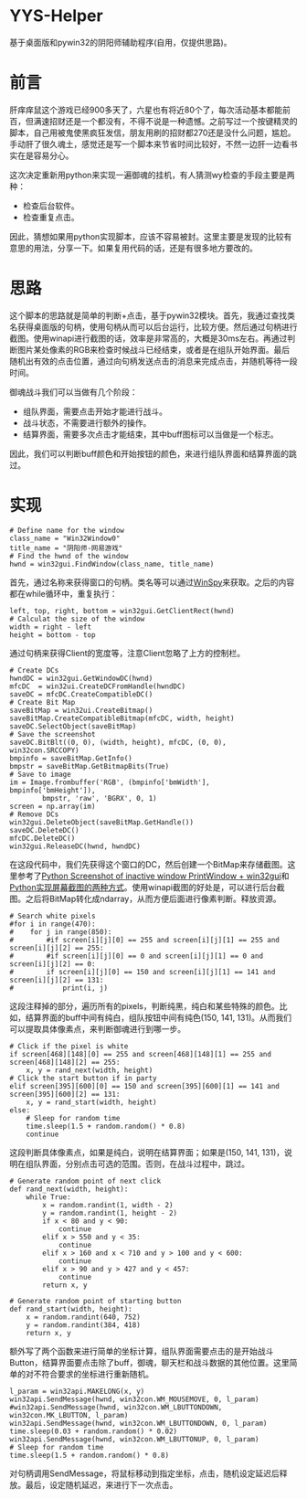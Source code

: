 # YYS-Helper
基于桌面版和pywin32的阴阳师辅助程序(自用，仅提供思路)。

# 前言
肝痒痒鼠这个游戏已经900多天了，六星也有将近80个了，每次活动基本都能前百，但满速招财还是一个都没有，不得不说是一种遗憾。之前写过一个按键精灵的脚本，自己用被鬼使黑疯狂发信，朋友用刷的招财都270还是没什么问题，尴尬。手动肝了很久魂土，感觉还是写一个脚本来节省时间比较好，不然一边肝一边看书实在是容易分心。

这次决定重新用python来实现一遍御魂的挂机，有人猜测wy检查的手段主要是两种：

* 检查后台软件。
* 检查重复点击。

因此，猜想如果用python实现脚本，应该不容易被封。这里主要是发现的比较有意思的用法，分享一下。如果复用代码的话，还是有很多地方要改的。

# 思路

这个脚本的思路就是简单的判断+点击，基于pywin32模块。首先，我通过查找类名获得桌面版的句柄，使用句柄从而可以后台运行，比较方便。然后通过句柄进行截图。使用winapi进行截图的话，效率是非常高的，大概是30ms左右。再通过判断图片某处像素的RGB来检查时候战斗已经结束，或者是在组队开始界面。最后随机出有效的点击位置，通过向句柄发送点击的消息来完成点击，并随机等待一段时间。

御魂战斗我们可以当做有几个阶段：

* 组队界面，需要点击开始才能进行战斗。
* 战斗状态，不需要进行额外的操作。
* 结算界面，需要多次点击才能结束，其中buff图标可以当做是一个标志。

因此，我们可以判断buff颜色和开始按钮的颜色，来进行组队界面和结算界面的跳过。

# 实现

```
# Define name for the window
class_name = "Win32Window0"
title_name = "阴阳师-网易游戏"
# Find the hwnd of the window
hwnd = win32gui.FindWindow(class_name, title_name)
```
首先，通过名称来获得窗口的句柄。类名等可以通过[WinSpy](http://www.catch22.net/software/winspy)来获取。之后的内容都在while循环中，重复执行：

```
left, top, right, bottom = win32gui.GetClientRect(hwnd)
# Calculat the size of the window
width = right - left
height = bottom - top
```
通过句柄来获得Client的宽度等，注意Client忽略了上方的控制栏。

```
# Create DCs
hwndDC = win32gui.GetWindowDC(hwnd)
mfcDC  = win32ui.CreateDCFromHandle(hwndDC)
saveDC = mfcDC.CreateCompatibleDC()
# Create Bit Map
saveBitMap = win32ui.CreateBitmap()
saveBitMap.CreateCompatibleBitmap(mfcDC, width, height)
saveDC.SelectObject(saveBitMap)
# Save the screenshot
saveDC.BitBlt((0, 0), (width, height), mfcDC, (0, 0), win32con.SRCCOPY)
bmpinfo = saveBitMap.GetInfo()
bmpstr = saveBitMap.GetBitmapBits(True)
# Save to image
im = Image.frombuffer('RGB', (bmpinfo['bmWidth'], bmpinfo['bmHeight']), 
        bmpstr, 'raw', 'BGRX', 0, 1)
screen = np.array(im)
# Remove DCs
win32gui.DeleteObject(saveBitMap.GetHandle())
saveDC.DeleteDC()
mfcDC.DeleteDC()
win32gui.ReleaseDC(hwnd, hwndDC)
```
在这段代码中，我们先获得这个窗口的DC，然后创建一个BitMap来存储截图。这里参考了[Python Screenshot of inactive window PrintWindow + win32gui](https://stackoverflow.com/questions/19695214/python-screenshot-of-inactive-window-printwindow-win32gui)和[Python实现屏幕截图的两种方式](https://www.cnblogs.com/weiyinfu/p/8051280.html)。使用winapi截图的好处是，可以进行后台截图。之后将BitMap转化成ndarray，从而方便后面进行像素判断。释放资源。

```
# Search white pixels
#for i in range(470):
#    for j in range(850):
#        #if screen[i][j][0] == 255 and screen[i][j][1] == 255 and screen[i][j][2] == 255:
#        #if screen[i][j][0] == 0 and screen[i][j][1] == 0 and screen[i][j][2] == 0:
#        if screen[i][j][0] == 150 and screen[i][j][1] == 141 and screen[i][j][2] == 131:
#            print(i, j)
```
这段注释掉的部分，遍历所有的pixels，判断纯黑，纯白和某些特殊的颜色。比如，结算界面的buff中间有纯白，组队按钮中间有纯色(150, 141, 131)。从而我们可以提取具体像素点，来判断御魂进行到哪一步。

```
# Click if the pixel is white
if screen[468][148][0] == 255 and screen[468][148][1] == 255 and screen[468][148][2] == 255:
    x, y = rand_next(width, height)
# Click the start button if in party
elif screen[395][600][0] == 150 and screen[395][600][1] == 141 and screen[395][600][2] == 131:
    x, y = rand_start(width, height)
else:
    # Sleep for random time
    time.sleep(1.5 + random.random() * 0.8)
    continue
```
这段判断具体像素点，如果是纯白，说明在结算界面；如果是(150, 141, 131)，说明在组队界面，分别点击可选的范围。否则，在战斗过程中，跳过。

```
# Generate random point of next click
def rand_next(width, height):
    while True:
        x = random.randint(1, width - 2)
        y = random.randint(1, height - 2)
        if x < 80 and y < 90:
            continue
        elif x > 550 and y < 35:
            continue
        elif x > 160 and x < 710 and y > 100 and y < 600:
            continue
        elif x > 90 and y > 427 and y < 457:
            continue
        return x, y

# Generate random point of starting button
def rand_start(width, height):
    x = random.randint(640, 752)
    y = random.randint(384, 418)
    return x, y
```
额外写了两个函数来进行简单的坐标计算，组队界面需要点击的是开始战斗Button，结算界面要点击除了buff，御魂，聊天栏和战斗数据的其他位置。这里简单的对不符合要求的坐标进行重新随机。

```
l_param = win32api.MAKELONG(x, y)
win32api.SendMessage(hwnd, win32con.WM_MOUSEMOVE, 0, l_param)
#win32api.SendMessage(hwnd, win32con.WM_LBUTTONDOWN, win32con.MK_LBUTTON, l_param)
win32api.SendMessage(hwnd, win32con.WM_LBUTTONDOWN, 0, l_param)
time.sleep(0.03 + random.random() * 0.02)
win32api.SendMessage(hwnd, win32con.WM_LBUTTONUP, 0, l_param)
# Sleep for random time
time.sleep(1.5 + random.random() * 0.8)
```
对句柄调用SendMessage，将鼠标移动到指定坐标，点击，随机设定延迟后释放。最后，设定随机延迟，来进行下一次点击。
